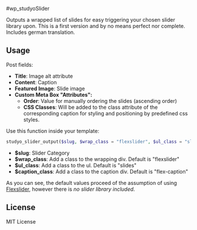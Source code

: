 #wp_studyoSlider

Outputs a wrapped list of slides for easy triggering your chosen slider library upon. This is a first version and by no means perfect nor complete. Includes german translation.

## Usage

Post fields:
* **Title**: Image alt attribute 
* **Content**: Caption
* **Featured Image**: Slide image
* **Custom Meta Box "Attributes":**
  * **Order**: Value for manually ordering the slides (ascending order)
  * **CSS Classes**: Will be added to the class attribute of the corresponding caption for styling and positioning by predefined css styles.

Use this function inside your template:

```php
studyo_slider_output($slug, $wrap_class = "flexslider", $ul_class = "slides", $caption_class = "flex-caption" );
```

* **$slug**: Slider Category
* **$wrap_class**: Add a class to the wrapping div. Default is "flexslider"
* **$ul_class**: Add a class to the ul. Default is "slides"
* **$caption_class**: Add a class to the caption div. Default is "flex-caption"

As you can see, the default values proceed of the assumption of using [Flexslider](http://www.woothemes.com/flexslider/), however there is *no slider library included*.

## License

MIT License
